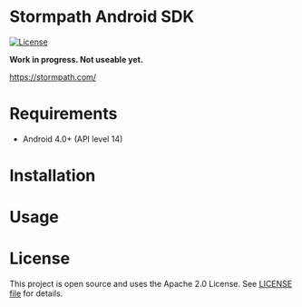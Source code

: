 # Stormpath Android SDK

[![License](https://img.shields.io/badge/license-Apache%202-blue.svg)](https://www.apache.org/licenses/LICENSE-2.0)

**Work in progress. Not useable yet.**

https://stormpath.com/

# Requirements

- Android 4.0+ (API level 14)

# Installation

# Usage

# License

This project is open source and uses the Apache 2.0 License. See [LICENSE file](LICENSE) for details.
